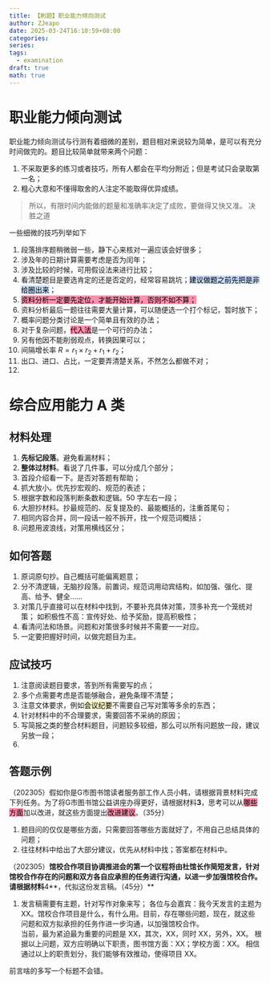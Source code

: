 ```yaml
---
title: 【刷题】职业能力倾向测试
author: ZJeapo
date: 2025-03-24T16:10:59+08:00
categories: 
series: 
tags:
  - examination
draft: true
math: true
---
```

# 职业能力倾向测试

职业能力倾向测试与行测有着细微的差别，题目相对来说较为简单，是可以有充分时间做完的。题目比较简单就带来两个问题：
1. 不采取更多的练习或者技巧，所有人都会在平均分附近；但是考试只会录取第一名；
2. 粗心大意和不懂得取舍的人注定不能取得优异成绩。

> 所以，有限时间内能做的题量和准确率决定了成败，要做得又快又准。
> <span>决胜之道</span>

一些细微的技巧列举如下
1. 段落排序题稍微弱一些，静下心来核对一遍应该会好很多；
2. 涉及年的日期计算需要考虑是否为闰年；
3. 涉及比较的时候，可用假设法来进行比较；
4. 看清楚题目是要选肯定的还是否定的，经常容易跳坑；<mark style="background: #ADCCFFA6;">建议做题之前先把是非给圈出来</mark>；
5. <mark style="background: #FF5582A6;">资料分析一定要先定位，才能开始计算，否则不如不算；</mark>
6. 资料分析最后一题往往需要大量计算，可以随便选一个打个标记，暂时放下；
7. 概率问题分类讨论是一个简单且有效的办法；
8. 对于复杂问题，<mark style="background: #FF5582A6;">代入法</mark>是一个可行的办法；
9. 另有他因不能削弱观点，转换因果可以；
10. 间隔增长率 $R=r_1 \times r_2 + r_1+r_2$；
11. 出口、进口、占比，一定要弄清楚关系，不然怎么都做不对；
12. 


# 综合应用能力 A 类

## 材料处理
1. **先标记段落**。避免看漏材料；
2. **整体过材料**。看说了几件事，可以分成几个部分；
3. 首段介绍看一下。是否对答题有帮助；
4. 抓大放小。优先抄宏观的、规范的表述；
5. 根据字数和段落判断条数和逻辑。50 字左右一段；
6. 大胆抄材料。抄最规范的、反复提及的、最能概括的，注重首尾句；
7. 相同内容合并，同一段话一般不拆开，找一个规范词概括；
8. 问题用波浪线，对策用横线区分；

## 如何答题
1. 原词原句抄。自己概括可能偏离题意；
2. 分不清逻辑，无脑抄段落。前置词，规范词用动宾结构，如加强、强化、提高、给予、健全……
3. 对策几乎直接可以在材料中找到，不要补充具体对策，顶多补充一个笼统对策；
	如积极性不高：宣传好处、给予奖励，提高积极性；
4. 看清问法和场景。问题和对策很多时候并不需要一一对应。 
5. 一定要把握好时间，以做完题目为主。

## 应试技巧
1. 注意阅读题目要求，答到所有需要写的点；
2. 多个点需要考虑是否能够融合，避免条理不清楚；
3. 注意文体要求，例如<mark style="background: #FFF3A3A6;">会议纪要</mark>不需要自己写对策等多余的东西；
4. 针对材料中的不合理要求，需要回答不采纳的原因；
5. 写简报之类的整合材料题目，问题较多较细，那么可以所有问题放一段，建议另放一段；
6. 

## 答题示例
（202305）假如你是G市图书馆读者服务部工作人员小韩，请根据背景材料完成下列任务。为了将G市图书馆公益讲座办得更好，请根据材料**3**，思考可以从<mark style="background: #FF5582A6;">哪些方面</mark>加以改进，就这些方面提出<mark style="background: #FF5582A6;">改进建议</mark>。（35分）
1. 题目问的仅仅是哪些方面，只需要回答哪些方面就好了，不用自己总结具体的问题；
2. 往往材料中给出了大部分建议，优先从材料中找；答案都在材料中。

（202305）**馆校合作项目协调推进会的第一个议程将由杜馆长作简短发言，针对馆校合作存在的问题和双方各自应承担的任务进行沟通，以进一步加强馆校合作。请根据材料**4**，代拟这份发言稿。（45分）**
1. 发言稿需要有主题，针对写作对象来写；
	各位与会嘉宾：我今天发言的主题为 XX。馆校合作项目是什么，有什么用。目前，存在哪些问题，现在，就这些问题和双方拟承担的任务作进一步沟通，以加强馆校合作。  
	当前，最为紧迫最为重要的问题是 XX，其次，XX，同时 XX，另外，XX。
	根据以上问题，双方应明确以下职责，图书馆方面：XX；学校方面：XX。
	相信通过以上的职责划分，我们能够有效推动，使得项目 XX。

前言啥的多写一个标题不会错。